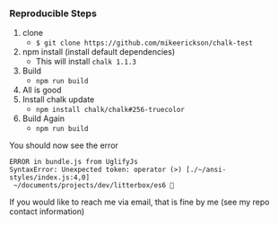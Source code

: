 ### Reproducible Steps

1. clone
   - `$ git clone https://github.com/mikeerickson/chalk-test`
2. npm install (install default dependencies)
   - This will install `chalk 1.1.3`
3. Build
   - `npm run build`
4. All is good
5. Install chalk update
   - `npm install chalk/chalk#256-truecolor`
6. Build Again
   - `npm run build`

You should now see the error

```
ERROR in bundle.js from UglifyJs
SyntaxError: Unexpected token: operator (>) [./~/ansi-styles/index.js:4,0]
 ~/documents/projects/dev/litterbox/es6 
```

If you would like to reach me via email, that is fine by me (see my repo contact information)
